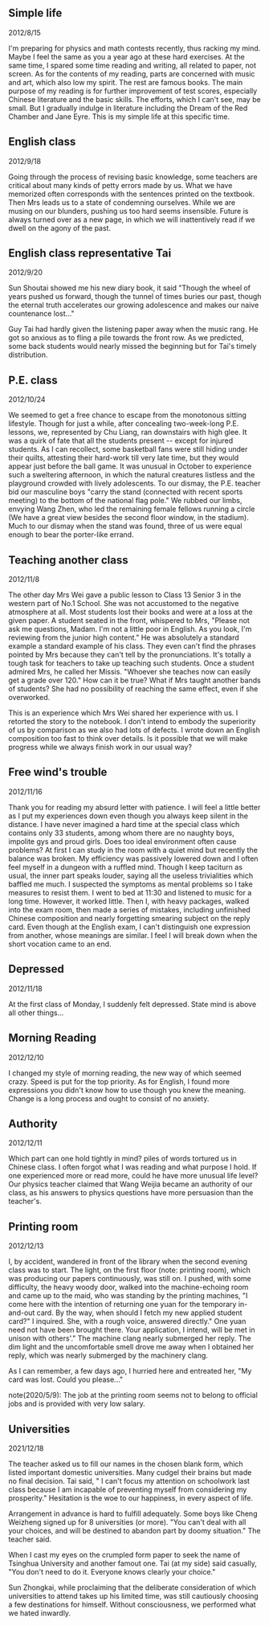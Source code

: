 ## Simple life
2012/8/15

I'm preparing for physics and math contests recently, thus racking my mind. Maybe I feel the same as you a year ago at these hard exercises. At the same time, I spared some time reading and writing, all related to paper, not screen. As for the contents of my reading, parts are concerned with music and art, which also low my spirit. The rest are famous books. The main purpose of my reading is for further improvement of test scores, especially Chinese literature and the basic skills. The efforts, which I can't see, may be small. But I gradually indulge in literature including the Dream of the Red Chamber and Jane Eyre. This is my simple life at this specific time.

## English class
2012/9/18

Going through the process of revising basic knowledge,
some teachers are critical about many kinds of petty errors made by us.
What we have memorized often corresponds with the sentences printed on
the textbook. Then Mrs leads us to a state of condemning ourselves.
While we are musing on our blunders, pushing us too hard seems insensible. Future is always turned over as a new page, in which
we will inattentively read if we dwell on the agony of the past.

## English class representative Tai
2012/9/20

Sun Shoutai showed me his new diary book, it said "Though
the wheel of years pushed us forward, though the tunnel of times buries our past, though the eternal truth accelerates our growing adolescence and makes our naive countenance lost..."

Guy Tai had hardly given the listening paper away when the music rang.
He got so anxious as to fling a pile towards the front row. As we
predicted, some back students would nearly missed the beginning but
for Tai's timely distribution.

## P.E. class
2012/10/24

We seemed to get a free chance to escape from the monotonous sitting lifestyle. Though for just a while, after concealing two-week-long
P.E. lessons, we, represented by Chu Liang, ran downstairs with high glee. It was a quirk of fate that all the students present -- except
for injured students. As I can recollect, some basketball fans were still hiding under their quilts, attesting their hard-work
till very late time, but they would appear just before the ball game.
It was unusual in October to experience such a sweltering afternoon, in
which the natural creatures listless and the playground crowded with lively adolescents. To our dismay, the P.E. teacher bid our masculine boys "carry the stand (connected with recent sports meeting) to the bottom of the national flag pole." We rubbed our limbs, envying Wang Zhen, who led the remaining female fellows running a circle (We have a great view besides the second floor window, in the stadium). Much to
our dismay when the stand was found, three of us were equal enough to bear the porter-like errand.

## Teaching another class
2012/11/8

The other day Mrs Wei gave a public lesson to Class 13 Senior 3 in the western part of No.1 School. She was not accustomed to the negative
atmosphere at all. Most students lost their books and were at a loss
at the given paper. A student seated in the front, whispered to Mrs,
"Please not ask me questions, Madam. I'm not a little poor in English.
As you look, I'm reviewing from the junior high content." He was
absolutely a standard example a standard example of his class. They even
can't find the phrases pointed by Mrs because they can't tell by
the pronunciations. It's totally a tough task for teachers to take up
teaching such students. Once a student admired Mrs, he called her
Missis. "Whoever she teaches now can easily get a grade over 120."
How can it be true? What if Mrs taught another bands of students?
She had no possibility of reaching the same effect, even if she
overworked.

This is an experience which Mrs Wei shared her experience with us.
I retorted the story to the notebook. I don't intend to embody the
superiority of us by comparison as we also had lots of defects.
I wrote down an English composition too fast to think over details.
Is it possible that we will make progress while we always finish work in our usual way?

## Free wind's trouble
2012/11/16

Thank you for reading my absurd letter with patience. I will
feel a little better as I put my experiences down even though
you always keep silent in the distance. I have never imagined
a hard time at the special class which contains only 33 students,
among whom there are no naughty boys, impolite gys and proud
girls. Does too ideal environment often cause problems?
At first I can study in the room with a quiet mind but recently
the balance was broken. My efficiency was passively
lowered down and I often feel myself in a dungeon with a
ruffled mind. Though I keep taciturn as usual, the inner part
speaks louder, saying all the useless trivialities which
baffled me much.
I suspected the symptoms as mental problems so I take
measures to resist them. I went to bed at 11:30 and listened
to music for a long time. However, it worked little. Then I,
with heavy packages, walked into the exam room, then made a
series of mistakes, including unfinished Chinese composition and nearly forgetting smearing subject on the reply card. Even though at the English exam, I can't
distinguish one expression from another, whose meanings are similar.
I feel I will break down when the short vocation came to an end.

## Depressed
2012/11/18

At the first class of Monday, I suddenly felt depressed.
State mind is above all other things...

## Morning Reading
2012/12/10

I changed my style of morning reading, the new way of which seemed crazy.
Speed is put for the top priority. As for English, I found more expressions
you didn't know how to use though you knew the meaning. Change is
a long process and ought to consist of no anxiety.

## Authority
2012/12/11

Which part can one hold tightly in mind? piles of words tortured us in
Chinese class. I often forgot what I was reading and what purpose I hold.
If one experienced more or read more, could he have more unusual life
level? Our physics teacher claimed that Wang Weijia became an authority
of our class, as his answers to physics questions have more persuasion
than the teacher's.

## Printing room
2012/12/13

I, by accident, wandered in front of the library when the second
evening class was to start. The light, on the first floor (note: printing room), which
was producing our papers continuously, was still on. I pushed,
with some difficulty, the heavy woody door, walked into the
machine-echoing room and came up to the maid, who was standing by
the printing machines, "I come here with the intention of returning
one yuan for the temporary in-and-out card. By the way, when should I fetch my new applied student card?" I inquired. She, with a rough voice,
answered directly." One yuan need not have been brought there.
Your application, I intend, will be met in unison with others'."
The machine clang nearly submerged her reply. The dim light
and the uncomfortable smell drove me away when I obtained her reply,
which was nearly submerged by the machinery clang.

As I can remember, a few days ago, I hurried here and entreated her, "My card was lost. Could you please..."

note(2020/5/9): The job at the printing room seems not to belong to official jobs and is provided with very low salary.

## Universities
2021/12/18

The teacher asked us to fill our names in the chosen blank form, which listed important
domestic universities. Many cudgel their brains but made no final decision. Tai said, "
I can't focus my attention on schoolwork last class because I am incapable of
preventing myself from considering my prosperity." Hesitation is the woe to our
happiness, in every aspect of life.

Arrangement in advance is hard to fulfill adequately.
Some boys like Cheng Weizheng signed up for 8 universities (or more).
"You can't deal with all your choices, and will be destined to abandon
part by doomy situation." The teacher said.

When I cast my eyes on the crumpled form paper to seek the name of Tsinghua
University and another famout one. Tai (at my side) said casually,
"You don't need to do it. Everyone knows clearly your choice."

Sun Zhongkai, while proclaiming that the deliberate consideration of which
universities to attend takes up his limited time, was still cautiously choosing a few
destinations for himself. Without consciousness, we performed what we hated inwardly.